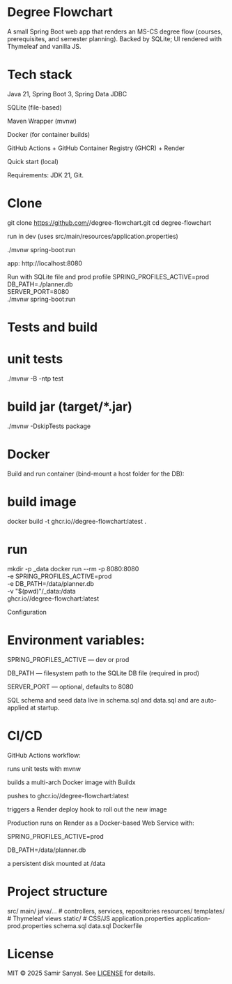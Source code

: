 # Degree Flowchart

A small Spring Boot web app that renders an MS-CS degree flow (courses, prerequisites, and semester planning).
Backed by SQLite; UI rendered with Thymeleaf and vanilla JS.

# Tech stack

Java 21, Spring Boot 3, Spring Data JDBC

SQLite (file-based)

Maven Wrapper (mvnw)

Docker (for container builds)

GitHub Actions + GitHub Container Registry (GHCR) + Render

Quick start (local)

Requirements: JDK 21, Git.

# Clone
git clone https://github.com/<your-user>/degree-flowchart.git
cd degree-flowchart

run in dev (uses src/main/resources/application.properties)

./mvnw spring-boot:run

app: http://localhost:8080

Run with SQLite file and prod profile
SPRING_PROFILES_ACTIVE=prod \
DB_PATH=./planner.db \
SERVER_PORT=8080 \
./mvnw spring-boot:run

# Tests and build
# unit tests
./mvnw -B -ntp test

# build jar (target/*.jar)
./mvnw -DskipTests package

# Docker
Build and run container (bind-mount a host folder for the DB):
# build image
docker build -t ghcr.io/<your-user>/degree-flowchart:latest .

# run
mkdir -p _data
docker run --rm -p 8080:8080 \
  -e SPRING_PROFILES_ACTIVE=prod \
  -e DB_PATH=/data/planner.db \
  -v "$(pwd)"/_data:/data \
  ghcr.io/<your-user>/degree-flowchart:latest

Configuration

# Environment variables:

SPRING_PROFILES_ACTIVE — dev or prod

DB_PATH — filesystem path to the SQLite DB file (required in prod)

SERVER_PORT — optional, defaults to 8080

SQL schema and seed data live in schema.sql and data.sql and are auto-applied at startup.

# CI/CD

GitHub Actions workflow:

runs unit tests with mvnw

builds a multi-arch Docker image with Buildx

pushes to ghcr.io/<your-user>/degree-flowchart:latest

triggers a Render deploy hook to roll out the new image

Production runs on Render as a Docker-based Web Service with:

SPRING_PROFILES_ACTIVE=prod

DB_PATH=/data/planner.db

a persistent disk mounted at /data

# Project structure
src/
  main/
    java/...             # controllers, services, repositories
    resources/
      templates/         # Thymeleaf views
      static/            # CSS/JS
      application.properties
      application-prod.properties
schema.sql
data.sql
Dockerfile

# License

MIT © 2025 Samir Sanyal. See [LICENSE](./LICENSE) for details.